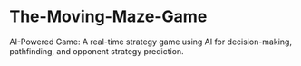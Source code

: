 # The-Moving-Maze-Game
AI-Powered Game: A real-time strategy game using AI for decision-making, pathfinding, and opponent strategy prediction.
